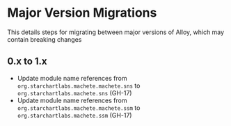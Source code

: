 # Major Version Migrations

This details steps for migrating between major versions of Alloy, which may contain breaking changes

## 0.x to 1.x

- Update module name references from `org.starchartlabs.machete.machete.sns` to `org.starchartlabs.machete.sns` (GH-17)
- Update module name references from `org.starchartlabs.machete.machete.ssm` to `org.starchartlabs.machete.ssm` (GH-17)